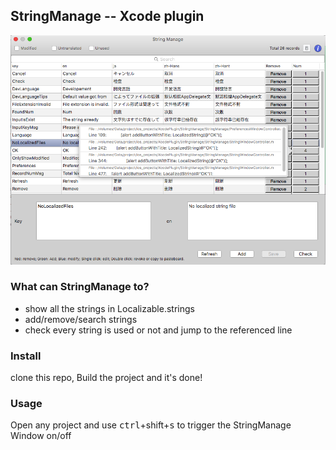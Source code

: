 ## StringManage -- Xcode plugin

![image](screenshots/1.png)

### What can StringManage to?

- show all the strings in Localizable.strings
- add/remove/search strings
- check every string is used or not and jump to the referenced line

### Install
clone this repo, Build the project and it's done!

### Usage

Open any project and use <kbd>ctrl</kbd>+</kbd>shift</kbd>+<kbd>s</kbd> to trigger the StringManage Window on/off
